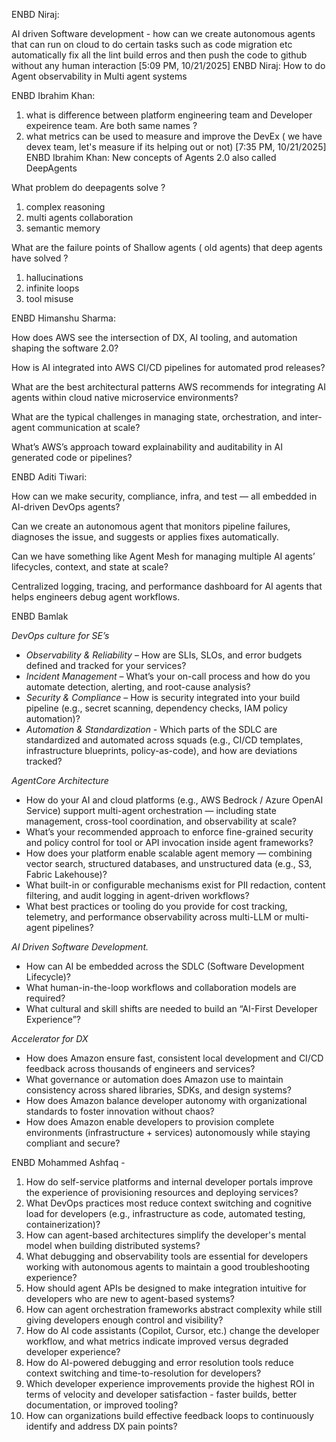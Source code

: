 ENBD Niraj:

AI driven Software development - how can we create autonomous agents that can run on cloud to do certain tasks such as code migration etc automatically fix all the lint build erros and then push the code to github without any human interaction
[5:09 PM, 10/21/2025] ENBD Niraj: How to do Agent observability in Multi agent systems


ENBD Ibrahim Khan: 

1. what is difference between platform engineering team and Developer expeirence team. Are both same names ?
2. what metrics can be used to measure and improve the DevEx ( we have devex team, let's measure if its helping out or not)
[7:35 PM, 10/21/2025] ENBD Ibrahim Khan: New concepts of Agents 2.0 also called DeepAgents

What problem do deepagents solve ?
1. complex reasoning
2. multi agents collaboration
3. semantic memory

What are the failure points of Shallow agents ( old agents) that deep agents have solved ?
1. hallucinations
2. infinite loops
3. tool misuse


ENBD Himanshu Sharma: 

How does AWS see the intersection of DX, AI tooling, and automation shaping the software 2.0?

How is AI integrated into AWS CI/CD pipelines  for automated prod releases?

What are the best architectural patterns AWS recommends for integrating AI agents within cloud native microservice environments?

What are the typical challenges in managing state, orchestration, and inter-agent communication at scale?

What’s AWS’s approach toward explainability and auditability in AI generated code or pipelines?

ENBD Aditi Tiwari: 

How can we make security, compliance, infra, and test — all embedded in AI-driven DevOps agents?

Can we create an autonomous agent that monitors pipeline failures, diagnoses the issue, and suggests or applies fixes automatically.

Can we have something like Agent Mesh for managing multiple AI agents’ lifecycles, context, and state at scale?

Centralized logging, tracing, and performance dashboard for AI agents that helps engineers debug agent workflows.

ENBD Bamlak

*DevOps culture for SE’s*

- *Observability & Reliability* – How are SLIs, SLOs, and error budgets defined and tracked for your services?
- *Incident Management* – What’s your on-call process and how do you automate detection, alerting, and root-cause analysis?
- *Security & Compliance* – How is security integrated into your build pipeline (e.g., secret scanning, dependency checks, IAM policy automation)?
- *Automation & Standardization -* Which parts of the SDLC are standardized and automated across squads (e.g., CI/CD templates, infrastructure blueprints, policy-as-code), and how are deviations tracked?

*AgentCore Architecture*

- How do your AI and cloud platforms (e.g., AWS Bedrock / Azure OpenAI Service) support multi-agent orchestration — including state management, cross-tool coordination, and observability at scale?
- What’s your recommended approach to enforce fine-grained security and policy control for tool or API invocation inside agent frameworks?
- How does your platform enable scalable agent memory — combining vector search, structured databases, and unstructured data (e.g., S3, Fabric Lakehouse)?
- What built-in or configurable mechanisms exist for PII redaction, content filtering, and audit logging in agent-driven workflows?
- What best practices or tooling do you provide for cost tracking, telemetry, and performance observability across multi-LLM or multi-agent pipelines?

*AI Driven Software Development.* 

- How can AI be embedded across the SDLC (Software Development Lifecycle)?
- What human-in-the-loop workflows and collaboration models are required?
- What cultural and skill shifts are needed to build an “AI-First Developer Experience”?

*Accelerator for DX*

- How does Amazon ensure fast, consistent local development and CI/CD feedback across thousands of engineers and services?
- What governance or automation does Amazon use to maintain consistency across shared libraries, SDKs, and design systems?
- How does Amazon balance developer autonomy with organizational standards to foster innovation without chaos?
- How does Amazon enable developers to provision complete environments (infrastructure + services) autonomously while staying compliant and secure?


ENBD Mohammed Ashfaq - 
1. How do self-service platforms and internal developer portals improve the experience of provisioning resources and deploying services?
2. What DevOps practices most reduce context switching and cognitive load for developers (e.g., infrastructure as code, automated testing, containerization)?
3. How can agent-based architectures simplify the developer's mental model when building distributed systems?
4. What debugging and observability tools are essential for developers working with autonomous agents to maintain a good troubleshooting experience?
5. How should agent APIs be designed to make integration intuitive for developers who are new to agent-based systems?
6. How can agent orchestration frameworks abstract complexity while still giving developers enough control and visibility?
7. How do AI code assistants (Copilot, Cursor, etc.) change the developer workflow, and what metrics indicate improved versus degraded developer experience?
8. How do AI-powered debugging and error resolution tools reduce context switching and time-to-resolution for developers?
9. Which developer experience improvements provide the highest ROI in terms of velocity and developer satisfaction - faster builds, better documentation, or improved tooling?
10. How can organizations build effective feedback loops to continuously identify and address DX pain points?